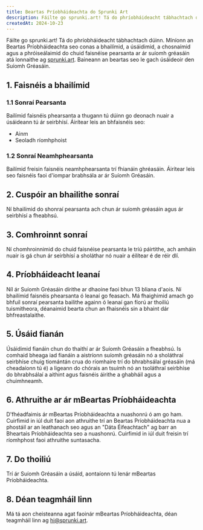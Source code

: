 ```yaml
---
title: Beartas Príobháideachta do Sprunki Art
description: Fáilte go sprunki.art! Tá do phríobháideacht tábhachtach dúinn. Míníonn an Beartas Príobháideachta seo conas a bhailímid, a úsáidimid, a chosnaímid agus a phróiseálaimid do chuid faisnéise pearsanta ar ár suíomh gréasáin atá lonnaithe ag sprunki.art. Baineann an beartas seo le gach úsáideoir den Suíomh Gréasáin.
createdAt: 2024-10-23
---
```


Fáilte go sprunki.art! Tá do phríobháideacht tábhachtach dúinn. Míníonn an Beartas Príobháideachta seo conas a bhailímid, a úsáidimid, a chosnaímid agus a phróiseálaimid do chuid faisnéise pearsanta ar ár suíomh gréasáin atá lonnaithe ag [sprunki.art](https://sprunki.art/). Baineann an beartas seo le gach úsáideoir den Suíomh Gréasáin.

## 1. Faisnéis a bhailímid

### 1.1 Sonraí Pearsanta

Bailímid faisnéis phearsanta a thugann tú dúinn go deonach nuair a úsáideann tú ár seirbhísí. Áirítear leis an bhfaisnéis seo:

- Ainm
- Seoladh ríomhphoist

### 1.2 Sonraí Neamhphearsanta

Bailímid freisin faisnéis neamhphearsanta trí fhianáin ghréasáin. Áirítear leis seo faisnéis faoi d'iompar brabhsála ar ár Suíomh Gréasáin.

## 2. Cuspóir an bhailithe sonraí

Ní bhailímid do shonraí pearsanta ach chun ár suíomh gréasáin agus ár seirbhísí a fheabhsú.

## 3. Comhroinnt sonraí

Ní chomhroinnimid do chuid faisnéise pearsanta le tríú páirtithe, ach amháin nuair is gá chun ár seirbhísí a sholáthar nó nuair a éilítear é de réir dlí.

## 4. Príobháideacht leanaí

Níl ár Suíomh Gréasáin dírithe ar dhaoine faoi bhun 13 bliana d'aois. Ní bhailímid faisnéis phearsanta ó leanaí go feasach. Má fhaighimid amach go bhfuil sonraí pearsanta bailithe againn ó leanaí gan fíorú ar thoiliú tuismitheora, déanaimid bearta chun an fhaisnéis sin a bhaint dár bhfreastalaithe.

## 5. Úsáid fianán

Úsáidimid fianáin chun do thaithí ar ár Suíomh Gréasáin a fheabhsú. Is comhaid bheaga iad fianáin a aistríonn suíomh gréasáin nó a sholáthraí seirbhíse chuig tiomántán crua do ríomhaire trí do bhrabhsálaí gréasáin (má cheadaíonn tú é) a ligeann do chórais an tsuímh nó an tsoláthraí seirbhíse do bhrabhsálaí a aithint agus faisnéis áirithe a ghabháil agus a chuimhneamh.

## 6. Athruithe ar ár mBeartas Príobháideachta

D'fhéadfaimis ár mBeartas Príobháideachta a nuashonrú ó am go ham. Cuirfimid in iúl duit faoi aon athruithe trí an Beartas Príobháideachta nua a phostáil ar an leathanach seo agus an "Dáta Éifeachtach" ag barr an Bheartais Príobháideachta seo a nuashonrú. Cuirfimid in iúl duit freisin trí ríomhphost faoi athruithe suntasacha.

## 7. Do thoiliú

Trí ár Suíomh Gréasáin a úsáid, aontaíonn tú lenár mBeartas Príobháideachta.

## 8. Déan teagmháil linn

Má tá aon cheisteanna agat faoinár mBeartas Príobháideachta, déan teagmháil linn ag [hi@sprunki.art](mailto:hi@sprunki.art).
